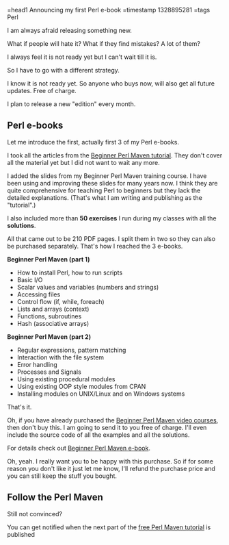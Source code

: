 =head1 Announcing my first Perl e-book
=timestamp 1328895281
=tags Perl



I am always afraid releasing something new.

What if people will hate it? What if they find mistakes? A lot of them?

I always feel it is not ready yet but I can't wait till it is.

So I have to go with a different strategy.



I know it is not ready yet. So anyone who buys now, will also get
all future updates. Free of charge.

I plan to release a new "edition" every month.

<h2>Perl e-books</h2>

Let me introduce the first, actually first 3 of my Perl e-books.

I took all the articles from the <a href="http://perlmaven.com/perl-tutorial">Beginner Perl Maven tutorial</a>.
They don't cover all the material yet but I did not want to wait any more.

I added the slides from my Beginner Perl Maven training course. I have been using and improving these slides
for many years now. I think they are quite comprehensive for teaching Perl to beginners but
they lack the detailed explanations. (That's what I am writing and publishing as the "tutorial".)

I also included more than <b>50 exercises</b> I run during my classes with all the <b>solutions</b>.

All that came out to be 210 PDF pages. I split them in two so they can also be purchased separately.
That's how I reached the 3 e-books.

<b>Beginner Perl Maven (part 1)</b>
<ul>
<li>How to install Perl, how to run scripts</li>
<li>Basic I/O</li>
<li>Scalar values and variables (numbers and strings)</li>
<li>Accessing files</li>
<li>Control flow (if, while, foreach)</li>
<li>Lists and arrays (context)</li>
<li>Functions, subroutines</li>
<li>Hash (associative arrays)</li>
</ul>

<b>Beginner Perl Maven (part 2)</b>
<ul>
<li>Regular expressions, pattern matching</li>
<li>Interaction with the file system</li>
<li>Error handling</li>
<li>Processes and Signals</li>
<li>Using existing procedural modules</li>
<li>Using existing OOP style modules from CPAN</li>
<li>Installing modules on UNIX/Linux and on Windows systems</li>
</ul>


That's it.

Oh, if you have already purchased the <a href="http://perlmaven.com/beginner-perl-maven-video-course">Beginner Perl Maven video courses</a>,
then don't buy this. I am going to send it to you free of charge. I'll even include the source code of all the examples
and all the solutions.

For details check out <a href="http://perlmaven.com/beginner-perl-maven-e-book">Beginner Perl Maven e-book</a>.

<!--
<table border="1">
<tr><td>What</td><td>Details</td><td>Price</td></tr>
<tr><td>E-book (part 1)</td><td>The on-line tutorial<br />+ Full Training material<br />+ 30 exercises and solutions<br />= 125 pages in PDF</td><td><div class="buy-button"><a href="">Buy for $6</a></div></td></tr>
<tr><td>E-book (part 2)</td><td>The on-line tutorial<br />+ Full Training material<br />+ 20 exercises and solutions<br />= 90 pages in PDF</td><td><div class="buy-button"><a href="">Buy for $4</a></div></td></tr>
<tr><td>E-book (1+2)</td><td>Both parts<br />+ unlimited updates<br />as new editions are published.</td><td><div class="buy-button bundle-buy"><a href="">Buy for $8</a></div></td></tr>
</table>
-->

Oh, yeah. I really want you to be happy with this purchase. So if for some reason you don't like it just let me know,
I'll refund the purchase price and you can still keep the stuff you bought.


<h2>Follow the Perl Maven</h2>

Still not convinced?

You can get notified when the next part of the <a href="http://perlmaven.com/perl-tutorial">free Perl Maven tutorial</a> is published

<!-- perl5maven.com links replaced by perlmaven.com links -->

